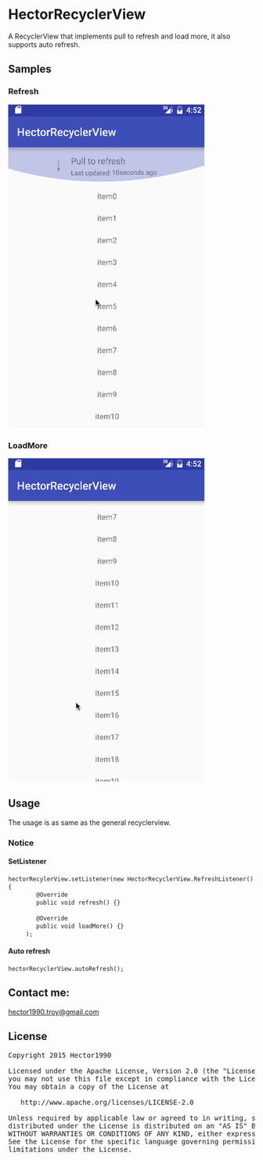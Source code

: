 # HectorRecyclerView
A RecyclerView that implements pull to refresh and load more, it also supports auto refresh.

## Samples
### Refresh
![Mou icon](pics/refresh.gif)

### LoadMore
![Mou icon](pics/loadmore.gif)

## Usage

The usage is as same as the general recyclerview.

### Notice
#### SetListener

	hectorRecylerView.setListener(new HectorRecyclerView.RefreshListener() {                         
            @Override
            public void refresh() {}

            @Override
            public void loadMore() {}
         );
         
#### Auto refresh

	hectorRecyclerView.autoRefresh();
	
## Contact me:
hector1990.troy@gmail.com

## License
<pre>Copyright 2015 Hector1990

Licensed under the Apache License, Version 2.0 (the "License");
you may not use this file except in compliance with the License.
You may obtain a copy of the License at

   http://www.apache.org/licenses/LICENSE-2.0

Unless required by applicable law or agreed to in writing, software
distributed under the License is distributed on an "AS IS" BASIS,
WITHOUT WARRANTIES OR CONDITIONS OF ANY KIND, either express or implied.
See the License for the specific language governing permissions and
limitations under the License.</pre>
